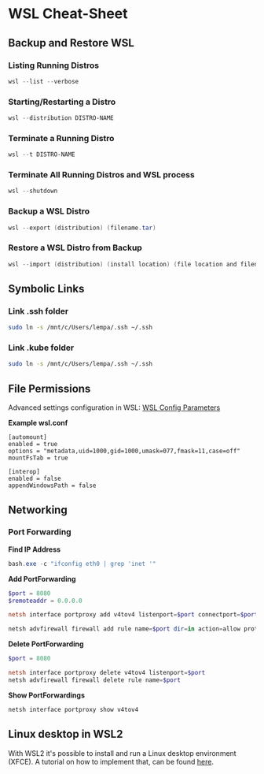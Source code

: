 # WSL Cheat-Sheet
## Backup and Restore WSL

### Listing Running Distros
```powershell
wsl --list --verbose
```
### Starting/Restarting a Distro
```powershell
wsl --distribution DISTRO-NAME
```

### Terminate a Running Distro
```powershell
wsl --t DISTRO-NAME
```

### Terminate All Running Distros and WSL process
```powershell
wsl --shutdown
```

### Backup a WSL Distro
```powershell
wsl --export (distribution) (filename.tar)
```
### Restore a WSL Distro from Backup
```powershell
wsl --import (distribution) (install location) (file location and filename)
```

## Symbolic Links
### Link .ssh folder
```bash
sudo ln -s /mnt/c/Users/lempa/.ssh ~/.ssh
```

### Link .kube folder
```bash
sudo ln -s /mnt/c/Users/lempa/.ssh ~/.ssh
```

## File Permissions
Advanced settings configuration in WSL: [WSL Config Parameters](https://docs.microsoft.com/en-us/windows/wsl/wsl-config)

**Example wsl.conf**
```
[automount]
enabled = true
options = "metadata,uid=1000,gid=1000,umask=077,fmask=11,case=off"
mountFsTab = true

[interop]
enabled = false
appendWindowsPath = false
```

## Networking
### Port Forwarding
**Find IP Address**
```powershell
bash.exe -c "ifconfig eth0 | grep 'inet '"
```

**Add PortForwarding**
```powershell
$port = 8080
$remoteaddr = 0.0.0.0

netsh interface portproxy add v4tov4 listenport=$port connectport=$port connectaddress=$remoteaddr

netsh advfirewall firewall add rule name=$port dir=in action=allow protocol=TCP localport=$port
```

**Delete PortForwarding**
```PowerShell
$port = 8080

netsh interface portproxy delete v4tov4 listenport=$port
netsh advfirewall firewall delete rule name=$port

```

**Show PortForwardings**
```powershell
netsh interface portproxy show v4tov4
```

## Linux desktop in WSL2

With WSL2 it's possible to install and run a Linux desktop environment (XFCE). A tutorial on how
to implement that, can be found [here](https://thedatabaseme.de/2022/05/15/shorty-running-xfce-linux-desktop-on-wsl2/).
